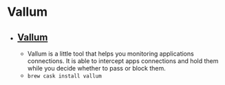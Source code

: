 # Vallum
- [Vallum](https://www.vallumfirewall.com/)
  - 
  - Vallum is a little tool that helps you monitoring applications connections. It is able to intercept apps connections and hold them while you decide whether to pass or block them.
  - `brew cask install vallum`

